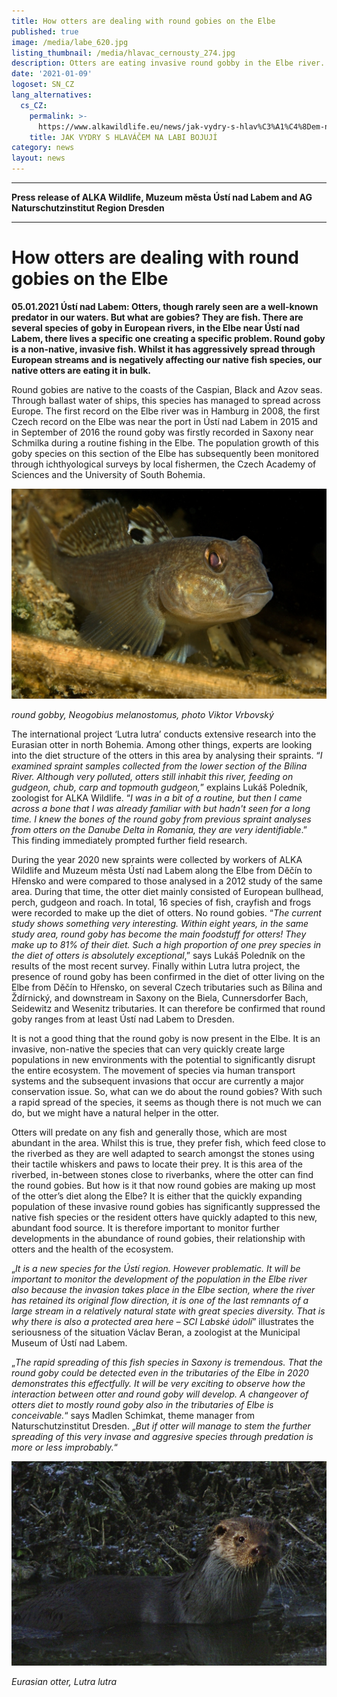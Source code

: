 ```yaml
---
title: How otters are dealing with round gobies on the Elbe
published: true
image: /media/labe_620.jpg
listing_thumbnail: /media/hlavac_cernousty_274.jpg
description: Otters are eating invasive round gobby in the Elbe river.
date: '2021-01-09'
logoset: SN_CZ
lang_alternatives:
  cs_CZ:
    permalink: >-
      https://www.alkawildlife.eu/news/jak-vydry-s-hlav%C3%A1%C4%8Dem-na-labi-bojuj%C3%AD
    title: JAK VYDRY S HLAVÁČEM NA LABI BOJUJÍ
category: news
layout: news
---
```

****

**Press release of ALKA Wildlife, Muzeum města Ústí nad Labem and AG Naturschutzinstitut Region Dresden**


****

# How otters are dealing with round gobies on the Elbe



**05.01.2021 Ústí nad Labem: Otters, though rarely seen are a well-known predator in our waters. But what are gobies? They are fish. There are several species of goby in European rivers, in the Elbe near Ústí nad Labem, there lives a specific one creating a specific problem. Round goby is a non-native, invasive fish. Whilst it has aggressively spread through European streams and is negatively affecting our native fish species, our native otters are eating it in bulk.**

Round gobies are native to the coasts of the Caspian, Black and Azov seas. Through ballast water of ships, this species has managed to spread across Europe. The first record on the Elbe river was in Hamburg in 2008, the first Czech record on the Elbe was near the port in Ústí nad Labem in 2015 and in September of 2016 the round goby was firstly recorded in Saxony near Schmilka during a routine fishing in the Elbe. The population growth of this goby species on this section of the Elbe has subsequently been monitored through ichthyological surveys by local fishermen, the Czech Academy of Sciences and the University of South Bohemia.

![round gobby](/media/hlavac_cernousty_620.jpg "invasive fish rund gobby")

_round gobby, Neogobius melanostomus, photo Viktor Vrbovský_



The international project ‘Lutra lutra’ conducts extensive research into the Eurasian otter in north Bohemia. Among other things, experts are looking into the diet structure of the otters in this area by analysing their spraints. “_I examined spraint samples collected from the lower section of the Bílina River. Although very polluted, otters still inhabit this river, feeding on gudgeon, chub, carp and topmouth gudgeon,_” explains Lukáš Poledník, zoologist for ALKA Wildlife. “_I was in a bit of a routine, but then I came across a bone that I was already familiar with but hadn't seen for a long time. I knew the bones of the round goby from previous spraint analyses from otters on the Danube Delta in Romania, they are very identifiable_.” This finding immediately prompted further field research.

During the year 2020 new spraints were collected by workers of ALKA Wildlife and Muzeum města Ústí nad Labem along the Elbe from Děčín to Hřensko and were compared to those analysed in a 2012 study of the same area. During that time, the otter diet mainly consisted of European bullhead, perch, gudgeon and roach. In total, 16 species of fish, crayfish and frogs were recorded to make up the diet of otters. No round gobies. “_The current study shows something very interesting. Within eight years, in the same study area, round goby has become the main foodstuff for otters! They make up to 81% of their diet. Such a high proportion of one prey species in the diet of otters is absolutely exceptional_,” says Lukáš Poledník on the results of the most recent survey. Finally within Lutra lutra project, the presence of round goby has been confirmed in the diet of otter living on the Elbe from Děčín to Hřensko, on several Czech tributaries such as Bílina and Ždírnický, and downstream in Saxony on the Biela, Cunnersdorfer Bach, Seidewitz and Wesenitz tributaries. It can therefore be confirmed that round goby ranges from at least Ústí nad Labem to Dresden.

It is not a good thing that the round goby is now present in the Elbe. It is an invasive, non-native the species that can very quickly create large populations in new environments with the potential to significantly disrupt the entire ecosystem. The movement of species via human transport systems and the subsequent invasions that occur are currently a major conservation issue. So, what can we do about the round gobies? With such a rapid spread of the species, it seems as though there is not much we can do, but we might have a natural helper in the otter. 

Otters will predate on any fish and generally those, which are most abundant in the area. Whilst this is true, they prefer fish, which feed close to the riverbed as they are well adapted to search amongst the stones using their tactile whiskers and paws to locate their prey. It is this area of the riverbed, in-between stones close to riverbanks, where the otter can find the round gobies. But how is it that now round gobies are making up most of the otter’s diet along the Elbe? It is either that the quickly expanding population of these invasive round gobies has significantly suppressed the native fish species or the resident otters have quickly adapted to this new, abundant food source. It is therefore important to monitor further developments in the abundance of round gobies, their relationship with otters and the health of the ecosystem.

„_It is a new species for the Ústí region. However problematic. It will be important to monitor the development of the population in the Elbe river also because the invasion takes place in the Elbe section, where the river has retained its original flow direction, it is one of the last remnants of a large stream in a relatively natural state with great species diversity. That is why there is also a protected area here – SCI Labské údolí_” illustrates the seriousness of the situation Václav Beran, a zoologist at the Municipal Museum of Ústí nad Labem.

„_The rapid spreading of this fish species in Saxony is tremendous. That the round goby could be detected even in the tributaries of the Elbe in 2020 demonstrates this effectfully. It will be very exciting to observe how the interaction between otter and round goby will develop. A changeover of otters diet to mostly round goby also in the tributaries of Elbe is conceivable._“ says Madlen Schimkat, theme manager from Naturschutzinstitut Dresden. „_But if otter will manage to stem the further spreading of this very invase and aggresive species through predation is more or less improbably._“

![otter](/media/igp4771_620.jpg "otter")

_Eurasian otter, Lutra lutra_
